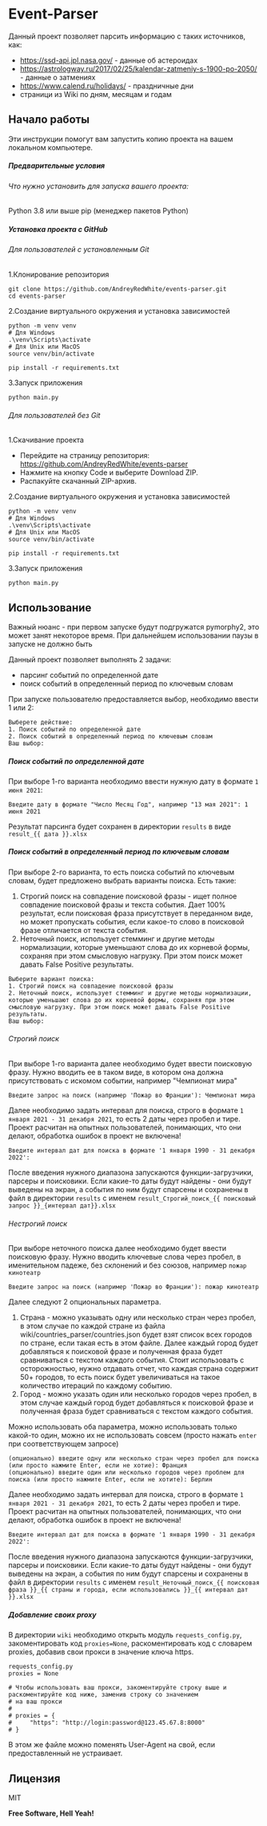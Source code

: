 # Event-Parser

Данный проект позволяет парсить информацию с таких источников, как:

- https://ssd-api.jpl.nasa.gov/ - данные об астероидах
- https://astrologway.ru/2017/02/25/kalendar-zatmeniy-s-1900-po-2050/ - данные о затмениях
- https://www.calend.ru/holidays/ - праздничные дни
- страници из Wiki по дням, месяцам и годам


## Начало работы
Эти инструкции помогут вам запустить копию проекта на вашем локальном компьютере.

##### Предварительные условия
###### Что нужно установить для запуска вашего проекта:

 Python 3.8 или выше
 pip (менеджер пакетов Python)

##### Установка проекта с GitHub
###### Для пользователей с установленным Git

1.Клонирование репозитория
```
git clone https://github.com/AndreyRedWhite/events-parser.git
cd events-parser
```
2.Создание виртуального окружения и установка зависимостей
```
python -m venv venv
# Для Windows
.\venv\Scripts\activate
# Для Unix или MacOS
source venv/bin/activate

pip install -r requirements.txt
```
3.Запуск приложения
```
python main.py
```
###### Для пользователей без Git
1.Скачивание проекта

 - Перейдите на страницу репозитория: https://github.com/AndreyRedWhite/events-parser
 - Нажмите на кнопку Code и выберите Download ZIP.
 - Распакуйте скачанный ZIP-архив.
 
2.Создание виртуального окружения и установка зависимостей
```
python -m venv venv
# Для Windows
.\venv\Scripts\activate
# Для Unix или MacOS
source venv/bin/activate

pip install -r requirements.txt
```

3.Запуск приложения
```
python main.py
```

## Использование
Важный нюанс - при первом запуске будут подгружатся pymorphy2, это может занят некоторое время. При дальнейшем использовании паузы в запуске не должно быть

Данный проект позволяет выполнять 2 задачи:
- парсинг событий по определенной дате
- поиск событий в определенный период по ключевым словам

При запуске пользователю предоставляется выбор, необходимо ввести 1 или 2:
```
Выберете действие:
1. Поиск событий по определенной дате
2. Поиск событий в определенный период по ключевым словам
Ваш выбор: 
```
##### Поиск событий по определенной дате
При выборе 1-го варианта необходимо ввести нужную дату в формате `1 июня 2021`:
```
Введите дату в формате "Число Месяц Год", например "13 мая 2021": 1 июня 2021
```
Результат парсинга будет сохранен в директории `results` в виде `result_{{ дата }}.xlsx`

##### Поиск событий в определенный период по ключевым словам
При выборе 2-го варианта, то есть поиска событий по ключевым словам, будет предложено выбрать варианты поиска. Есть такие:
1. Строгий поиск на совпадение поисковой фразы - ищет полное совпадение поисковой фразы и текста события. Дает 100% результат, если поисковая фраза присутствует в переданном виде, но может пропускать события, если какое-то слово в поисковой фразе отличается от текста события.
2. Неточный поиск, использует стемминг и другие методы нормализации, которые уменьшают слова до их корневой формы, сохраняя при этом смысловую нагрузку. При этом поиск может давать False Positive результаты.
```
Выберите вариант поиска:
1. Строгий поиск на совпадение поисковой фразы
2. Неточный поиск, использует стемминг и другие методы нормализации, которые уменьшают слова до их корневой формы, сохраняя при этом смысловую нагрузку. При этом поиск может давать False Positive результаты.
Ваш выбор: 
```
###### Строгий поиск
При выборе 1-го варианта далее необходимо будет ввести поисковую фразу. Нужно вводить ее в таком виде, в котором она должна присутствовать с искомом событии, например "Чемпионат мира"
```
Введите запрос на поиск (например 'Пожар во Франции'): Чемпионат мира
```
Далее необходимо задать интервал для поиска, строго в формате `1 января 2021 - 31 декабря 2021`, то есть 2 даты через пробел и тире. Проект расчитан на опытных пользователей, понимающих, что они делают, обработка ошибок в проект не включена!
```
Введите интервал дат для поиска в формате '1 января 1990 - 31 декабря 2022':
```
После введения нужного диапазона запускаются функции-загрузчики, парсеры и поисковики. Если какие-то даты будут найдены - они будут выведены на экран, а события по ним будут спарсены и сохранены в файл в директории `results` с именем `result_Строгий_поиск_{{ поисковый запрос }}_{интервал дат}}.xlsx`

###### Нестрогий поиск
При выборе неточного поиска далее необходимо будет ввести поисковую фразу. Нужно вводить ключевые слова через пробел, в именительном падеже, без склонений и без союзов, например `пожар кинотеатр`
```
Введите запрос на поиск (например 'Пожар во Франции'): пожар кинотеатр
```
Далее следуют 2 опциональных параметра.
1. Страна - можно указывать одну или несколько стран через пробел, в этом случае по каждой стране из файла wiki/countries_parser/countries.json будет взят список всех городов по стране, если такая есть в этом файле. Далее каждый город будет добавляться к поисковой фразе и полученная фраза будет сравниваться с текстом каждого события. Стоит использовать с осторожностью, нужно отдавать отчет, что каждая страна содержит 50+ городов, то есть поиск будет увеличиваться на такое количество итераций по каждому событию.
2. Город - можно указать один или несколько городов через пробел, в этом случае каждый город будет добавляться к поисковой фразе и полученная фраза будет сравниваться с текстом каждого события.

Можно использовать оба параметра, можно использовать только какой-то один, можно их не использовать совсем (просто нажать `enter` при соответствующем запросе)
```
(опционально) введите одну или несколько стран через пробел для поиска (или просто нажмите Enter, если не хотие): Франция
(опционально) введите один или несколько городов через проблем для поиска (или просто нажмите Enter, если не хотите): Берлин
```

Далее необходимо задать интервал для поиска, строго в формате `1 января 2021 - 31 декабря 2021`, то есть 2 даты через пробел и тире. Проект расчитан на опытных пользователей, понимающих, что они делают, обработка ошибок в проект не включена!
```
Введите интервал дат для поиска в формате '1 января 1990 - 31 декабря 2022':
```
После введения нужного диапазона запускаются функции-загрузчики, парсеры и поисковики. Если какие-то даты будут найдены - они будут выведены на экран, а события по ним будут спарсены и сохранены в файл в директории `results` с именем `result_Неточный_поиск_{{ поисковая фраза }}_{{ страны и города, если использовались }}_{{ интервал дат }}.xlsx`

##### Добавление своих proxy
В директории `wiki` необходимо открыть модуль `requests_config.py`, закоментировать код `proxies=None`, раскоментировать код с словарем proxies, добавив свои прокси в значение ключа https.

```
requests_config.py
proxies = None

# Чтобы использовать ваш прокси, закоментируйте строку выше и раскоментируйте код ниже, заменив строку со значением
# на ваш прокси
#
# proxies = {
#     "https": "http://login:password@123.45.67.8:8000"
# }
```
В этом же файле можно поменять User-Agent на свой, если предоставленный не устраивает.


## Лицензия

MIT

**Free Software, Hell Yeah!**



